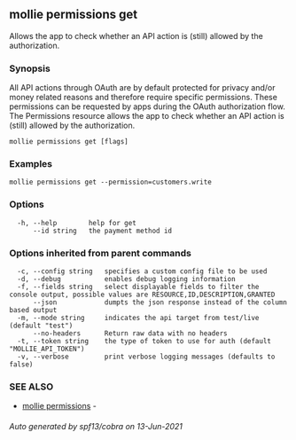 ## mollie permissions get

Allows the app to check whether an API action is (still) allowed by the authorization.

### Synopsis

All API actions through OAuth are by default protected for
privacy and/or money related reasons and therefore require specific permissions.
These permissions can be requested by apps during the OAuth authorization flow.
The Permissions resource allows the app to check whether an API action is (still)
allowed by the authorization.

```
mollie permissions get [flags]
```

### Examples

```
mollie permissions get --permission=customers.write
```

### Options

```
  -h, --help        help for get
      --id string   the payment method id
```

### Options inherited from parent commands

```
  -c, --config string   specifies a custom config file to be used
  -d, --debug           enables debug logging information
  -f, --fields string   select displayable fields to filter the console output, possible values are RESOURCE,ID,DESCRIPTION,GRANTED
      --json            dumpts the json response instead of the column based output
  -m, --mode string     indicates the api target from test/live (default "test")
      --no-headers      Return raw data with no headers
  -t, --token string    the type of token to use for auth (default "MOLLIE_API_TOKEN")
  -v, --verbose         print verbose logging messages (defaults to false)
```

### SEE ALSO

* [mollie permissions](mollie_permissions.md)	 - 

###### Auto generated by spf13/cobra on 13-Jun-2021

